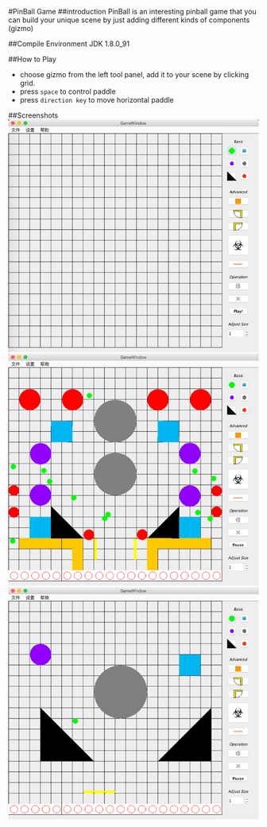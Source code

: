 #PinBall Game
##introduction
PinBall is an interesting pinball game that you can build your unique scene by just adding different kinds of components (gizmo)

##Compile Environment
JDK 1.8.0_91

##How to Play
- choose gizmo from the left tool panel, add it to your scene by clicking grid.
- press `space` to control paddle
- press `direction key` to move horizontal paddle


##Screenshots
![01](https://github.com/KaitoHH/PinballGame/raw/master/01.png)
![02](https://github.com/KaitoHH/PinballGame/raw/master/02.png)
![03](https://github.com/KaitoHH/PinballGame/raw/master/03.png)
